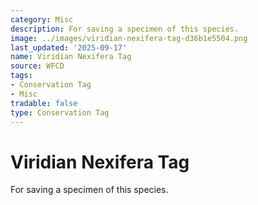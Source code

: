 ```yaml
---
category: Misc
description: For saving a specimen of this species.
image: ../images/viridian-nexifera-tag-d36b1e5504.png
last_updated: '2025-09-17'
name: Viridian Nexifera Tag
source: WFCD
tags:
- Conservation Tag
- Misc
tradable: false
type: Conservation Tag
---
```


# Viridian Nexifera Tag

For saving a specimen of this species.


